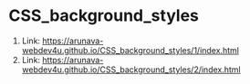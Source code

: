 # CSS_background_styles


1) Link: https://arunava-webdev4u.github.io/CSS_background_styles/1/index.html
2) Link: https://arunava-webdev4u.github.io/CSS_background_styles/2/index.html
